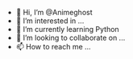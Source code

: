 - 👋 Hi, I’m @Animeghost
- 👀 I’m interested in ...
- 🌱 I’m currently learning Python
- 💞️ I’m looking to collaborate on ...
- 📫 How to reach me ...

<!---
Animeghost/Animeghost is a ✨ special ✨ repository because its `README.md` (this file) appears on your GitHub profile.
You can click the Preview link to take a look at your changes.
--->
